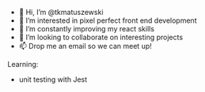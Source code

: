 - 👋 Hi, I’m @tkmatuszewski
- 👀 I’m interested in pixel perfect front end development
- 🌱 I’m constantly improving my react skills 
- 💞️ I’m looking to collaborate on interesting projects
- 📫 Drop me an email so we can meet up!

Learning:
- unit testing with Jest
